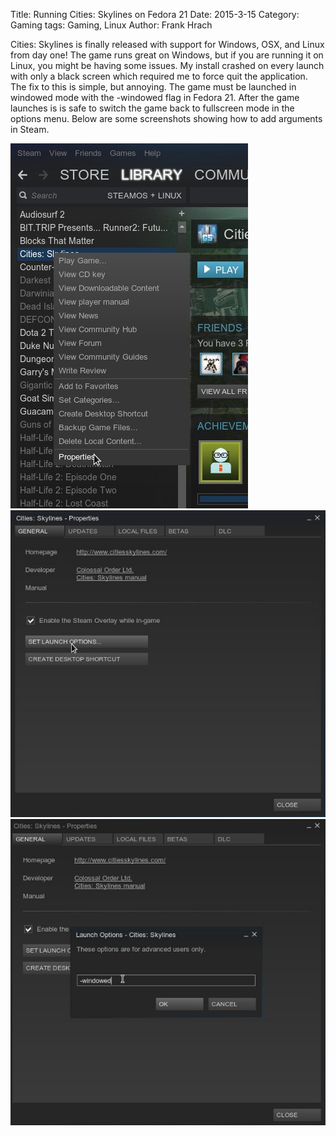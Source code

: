Title: Running Cities: Skylines on Fedora 21
Date: 2015-3-15
Category: Gaming
tags: Gaming, Linux
Author: Frank Hrach

Cities: Skylines is finally released with support for Windows, OSX, and Linux from day one! The game runs great on Windows, but if you are running it on Linux, you might be having some issues. My install crashed on every launch with only a black screen which required me to force quit the application. The fix to this is simple, but annoying. The game must be launched in windowed mode with the -windowed flag in Fedora 21. After the game launches is is safe to switch the game back to fullscreen mode in the options menu. Below are some screenshots showing how to add arguments in Steam.

![Cities: Skylines settings in Steam for Linux](images/cities-tutorial-1.jpg)
![Cities: Skylines settings in Steam for Linux](images/cities-tutorial-2.jpg)
![Cities: Skylines settings in Steam for Linux](images/cities-tutorial-3.jpg)
